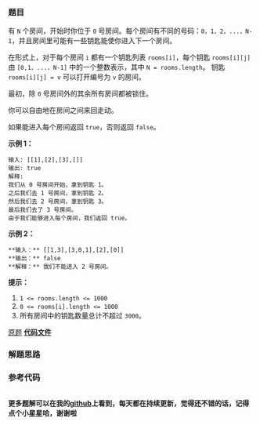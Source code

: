 ### 题目
有 `N` 个房间，开始时你位于 `0` 号房间。每个房间有不同的号码：`0，1，2，...，N-1`，并且房间里可能有一些钥匙能使你进入下一个房间。

在形式上，对于每个房间 `i` 都有一个钥匙列表 `rooms[i]`，每个钥匙 `rooms[i][j]` 由 `[0,1，...，N-1]`
中的一个整数表示，其中 `N = rooms.length`。 钥匙 `rooms[i][j] = v` 可以打开编号为 `v` 的房间。

最初，除 `0` 号房间外的其余所有房间都被锁住。

你可以自由地在房间之间来回走动。

如果能进入每个房间返回 `true`，否则返回 `false`。

**示例 1：**

    
    
    输入: [[1],[2],[3],[]]
    输出: true
    解释:
    我们从 0 号房间开始，拿到钥匙 1。
    之后我们去 1 号房间，拿到钥匙 2。
    然后我们去 2 号房间，拿到钥匙 3。
    最后我们去了 3 号房间。
    由于我们能够进入每个房间，我们返回 true。
    

**示例 2：**

    
    
    **输入：** [[1,3],[3,0,1],[2],[0]]
    **输出：** false
    **解释：** 我们不能进入 2 号房间。
    

**提示：**

  1. `1 <= rooms.length <= 1000`
  2. `0 <= rooms[i].length <= 1000`
  3. 所有房间中的钥匙数量总计不超过 `3000`。

[原题](https://leetcode-cn.com/problems/keys-and-rooms/)    **[代码文件]()**


### 解题思路




### 参考代码

```go


```




**更多题解可以在我的[github](https://github.com/LZH139/leetcode_Go)上看到，每天都在持续更新，觉得还不错的话，记得点个小星星哈，谢谢啦**
